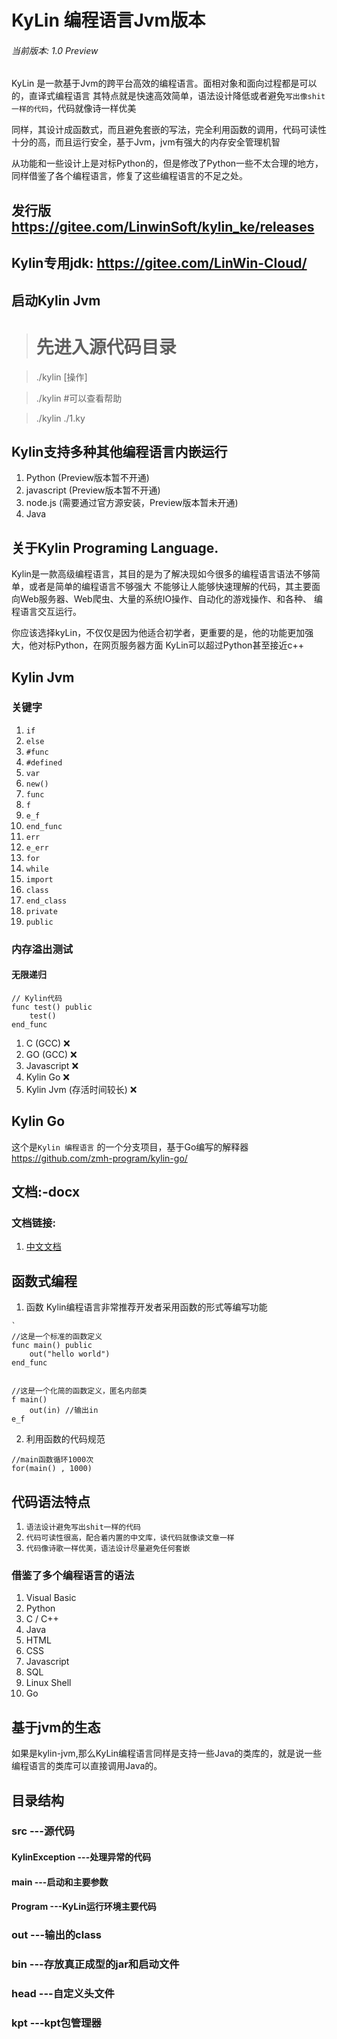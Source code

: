 # KyLin 编程语言Jvm版本
###### 当前版本: 1.0 Preview
KyLin 是一款基于Jvm的跨平台高效的编程语言。面相对象和面向过程都是可以的，直译式编程语言
其特点就是快速高效简单，语法设计降低或者避免```写出像shit一样的代码```，代码就像诗一样优美
  
同样，其设计成函数式，而且避免套嵌的写法，完全利用函数的调用，代码可读性十分的高，而且运行安全，基于Jvm，jvm有强大的内存安全管理机智

从功能和一些设计上是对标Python的，但是修改了Python一些不太合理的地方，同样借鉴了各个编程语言，修复了这些编程语言的不足之处。

## 发行版 https://gitee.com/LinwinSoft/kylin_ke/releases
## Kylin专用jdk: https://gitee.com/LinWin-Cloud/

## 启动Kylin Jvm
> # 先进入源代码目录

> ./kylin [操作]

> ./kylin #可以查看帮助

> ./kylin ./1.ky

## Kylin支持多种其他编程语言内嵌运行
1. Python (Preview版本暂不开通)
2. javascript (Preview版本暂不开通)
3. node.js 	(需要通过官方源安装，Preview版本暂未开通)
4. Java

## 关于Kylin Programing Language.
Kylin是一款高级编程语言，其目的是为了解决现如今很多的编程语言语法不够简单，或者是简单的编程语言不够强大
不能够让人能够快速理解的代码，其主要面向Web服务器、Web爬虫、大量的系统IO操作、自动化的游戏操作、和各种、
编程语言交互运行。

你应该选择kyLin，不仅仅是因为他适合初学者，更重要的是，他的功能更加强大，他对标Python，在网页服务器方面
KyLin可以超过Python甚至接近c++

##  Kylin Jvm
### 关键字
1. ```if```
2. ```else```
3. ```#func```
4. ```#defined```
5. ```var```
6. ```new()```
7. ```func```
8. ```f```
9. ```e_f```
10. ```end_func```
11. ```err```
12. ```e_err```
13. ```for```
14. ```while```
15. ```import```
16. ```class```
17. ```end_class```
18. ```private```
19. ```public```

### 内存溢出测试
#### 无限递归
```
// Kylin代码
func test() public
	test()
end_func
```
1. C (GCC) ❌
2. GO (GCC) ❌
3. Javascript ❌
4. Kylin Go ❌
5. Kylin Jvm (存活时间较长)  ❌ 

## Kylin Go
这个是```Kylin 编程语言``` 的一个分支项目，基于Go编写的解释器
https://github.com/zmh-program/kylin-go/

## 文档:-docx
### 文档链接:
1. <a href='https://gitee.com/LinwinSoft/kylin_ke/tree/master/doc/Chinese'>中文文档</a>

## 函数式编程
1. 函数
Kylin编程语言非常推荐开发者采用函数的形式等编写功能
```
`
//这是一个标准的函数定义
func main() public
	out("hello world")
end_func

```
```

//这是一个化简的函数定义，匿名内部类
f main()
	out(in) //输出in
e_f

```

2. 利用函数的代码规范

```
//main函数循环1000次
for(main() , 1000)  
```

## 代码语法特点
1. ```语法设计避免写出shit一样的代码```
2. ```代码可读性很高，配合着内置的中文库，读代码就像读文章一样```
3. ```代码像诗歌一样优美，语法设计尽量避免任何套嵌```

### 借鉴了多个编程语言的语法
1. Visual Basic
2. Python
3. C / C++
4. Java
5. HTML
6. CSS
7. Javascript
8. SQL
9. Linux Shell
10. Go

## 基于jvm的生态
如果是kylin-jvm,那么KyLin编程语言同样是支持一些Java的类库的，就是说一些编程语言的类库可以直接调用Java的。

## 目录结构
### src ---源代码
#### KylinException	---处理异常的代码
#### main ---启动和主要参数
#### Program ---KyLin运行环境主要代码

### out ---输出的class
### bin ---存放真正成型的jar和启动文件
### head ---自定义头文件
### kpt ---kpt包管理器
